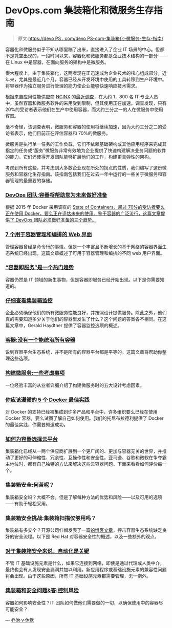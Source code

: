 # DevOps.com 集装箱化和微服务生存指南

> 原文:[https://devo PS . com/devo PS-com-集装箱化-微服务-生存-指南/](https://devops.com/devops-com-containerization-microservices-survival-guide/)

容器化和微服务似乎不知从哪里蹦了出来，直接进入了企业 IT 场景的中心。但都不是凭空出现的。一段时间以来，容器化和微服务都是企业技术结构的一部分——在 Linux 中是容器，在面向服务的架构中是微服务。

很大程度上，由于集装箱化，这两者现在正迅速成为企业技术的核心组成部分。近年来，尤其是最近几个月，容器已经从开发环境中使用的工具转移到生产环境中。将容器作为独立服务进行管理的能力使企业能够快速响应技术需求。

根据来自应用性能供应商 [NGINX](https://www.nginx.com/) 的[最近调查](http://containerjournal.com/2016/04/05/survey-container-microservice-adoption-rates-set-rise/)，在大约 1，800 名 IT 专业人员中，虽然容器和微服务软件的采用受到限制，但其使用正在加速。调查发现，只有 20%的受访者表示他们在生产中使用容器，而大约三分之一的人在微服务中使用容器。

毫不奇怪，该调查表明，微服务和容器的使用将继续加速，因为大约三分之二的受访者表示，他们目前正在评估容器和 70%的微服务。

微服务是执行单一任务的工作负载，它们不依赖基础架构或其他应用程序来完成其指定的任务或“服务”微服务非常有效地为企业提供了快速构建解决业务问题的软件的能力。它们还使得开发团队能够扩展他们的工作，构建更具弹性的架构。

考虑到所有这些，并考虑到大多数企业现在所处的拐点的性质，我们编写了这份微服务和容器化生存指南。该指南包括我们在过去一年中运行的一些关于微服务和容器管理的最重要的存储。

### [DevOps 团队:容器将帮助您为未来做好准备](http://containerjournal.com/2015/06/05/devops-teams-containers-will-help-you-become-future-ready/)

根据 2015 年 Docker 采用调查的 [State of Containers，超过 70%的受访者要么正在使用 Docker，要么正在评估未来的使用。鉴于容器的广泛流行，这篇文章提供了 DevOps 团队必须做好准备的三个趋势。](http://stackengine.com/infographic-state-containers-2015-docker-adoption/)

### [7 个用于容器管理和编排的 Web 界面](http://containerjournal.com/2016/04/27/7-web-interfaces-container-management-orchestration/)

管理容器曾经是命令行的事情。但是一个丰富且不断增长的基于网络的容器界面生态系统已经出现。这篇文章概述了可用于容器管理和编排的不同 web 用户界面。

### [“容器即服务”是一个热门趋势](http://containerjournal.com/2016/03/17/containers-service-hot-trend/)

容器仍然是 IT 领域的新生事物，但是容器即服务已经开始出现。以下是你需要知道的。

### [仔细查看集装箱监控](http://containerjournal.com/2015/11/20/closer-look-at-container-monitoring/)

企业必须确保他们的所有微服务性能良好，并按照设计提供服务。除此之外，他们真的需要知道多少关于他们的容器里发生了什么？这个问题的答案各不相同。在这篇文章中，Gerald Haydtner 提供了容器监控选项的概述。

### [容器:没有一个能统治所有容器](http://containerjournal.com/2016/08/12/containers-not-one-rule/)

说到容器平台生态系统，并不是所有的容器平台都是平等的。这篇文章将帮助你整理这些选项。

### [构建微服务:一些考虑事项](http://containerjournal.com/2016/07/27/building-microservices-considerations/)

一位经验丰富的从业者详细介绍了构建微服务时的五大设计考虑因素。

### [你应该遵循的 5 个 Docker 最佳实践](http://containerjournal.com/2016/03/21/5-docker-best-practices-follow/)

对 Docker 的支持已经被集成到许多产品和平台中，许多组织要么已经在使用 Docker 容器，要么试图了解自己如何使用。我们的托尼布拉德利提供了 Docker 的最佳实践，你需要知道成功。

### [如何为容器选择云平台](http://containerjournal.com/2016/02/22/how-to-choose-a-cloud-platform-for-containers/)

集装箱化已经从一两个供应商扩展到一个更广阔的、更加与容器无关的世界，并推动了更好的可伸缩性、冗余性、互操作性和安全性。亚马逊、谷歌和微软在争夺霸主地位时，都有自己独特的方法来解决这些云容器问题。下面来看看如何评价每一个。

### 集装箱安全:何苦呢？

集装箱安全吗？大概不会。但是了解每种方法的优势和风险——以及可用的选项——有助于轻松采用。

### 集装箱安全挑战:集装箱扫描仪够用吗？

集装箱有多安全？开源公司红帽发表了一篇[的博客文章](https://www.redhat.com/en/about/blog/container-scanning-thinnest-paper-tigers?sc_cid=701600000011gf0AAA)，抨击容器生态系统缺乏良好的安全流程。以下是 Red Hat 对容器安全性的概述，以及一些额外的观点。

### [对于集装箱安全来说，自动化是关键](http://containerjournal.com/2015/12/14/container-security-automation-key/)

不管 IT 基础设施元素是什么，如果它连接到网络，即使是通过代理或人类中介，最终也会有人发现安全漏洞并加以利用。新应用程序或基础设施元素的兼容性问题将会出现。由于这些原因，所有 IT 基础设施元素都需要管理，无一例外。

### [集装箱和安全问题&答:控制风险](http://containerjournal.com/2016/04/13/containers-security-qa-putting-lid-risk/)

容器如何影响安全性？IT 团队如何做他们需要做的一切，以确保使用中的容器尽可能安全？

— [乔治·v·休默](https://devops.com/author/george-hulme/)